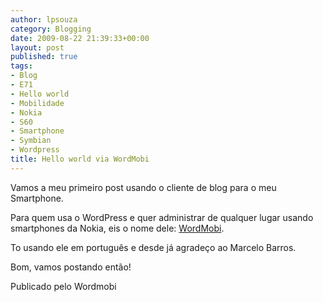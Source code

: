 ```yaml
---
author: lpsouza
category: Blogging
date: 2009-08-22 21:39:33+00:00
layout: post
published: true
tags:
- Blog
- E71
- Hello world
- Mobilidade
- Nokia
- S60
- Smartphone
- Symbian
- Wordpress
title: Hello world via WordMobi
---
```


Vamos a meu primeiro post usando o cliente de blog para o meu Smartphone.

Para quem usa o WordPress e quer administrar de qualquer lugar usando smartphones da Nokia, eis o nome dele: [WordMobi](http://code.google.com/p/wordmobi/).

To usando ele em português e desde já agradeço ao Marcelo Barros.

Bom, vamos postando então!

Publicado pelo Wordmobi